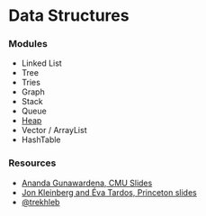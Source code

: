 # Data Structures

### Modules

- Linked List
- Tree
- Tries
- Graph
- Stack
- Queue
- [Heap](Heaps/README.md)
- Vector / ArrayList
- HashTable

### Resources

- [Ananda Gunawardena, CMU Slides](https://www.cs.cmu.edu/~guna/15-123S11/Lectures/)
- [Jon Kleinberg and Éva Tardos, Princeton slides](https://www.cs.princeton.edu/~wayne/kleinberg-tardos/)
- [@trekhleb](https://github.com/trekhleb/javascript-algorithms)
